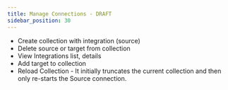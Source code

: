 ```yaml
---
title: Manage Connections - DRAFT
sidebar_position: 30
---
```


- Create collection with integration (source)
- Delete source or target from collection
- View Integrations list, details
- Add target to collection
- Reload Collection - It initially truncates the current collection and then only re-starts the Source connection.